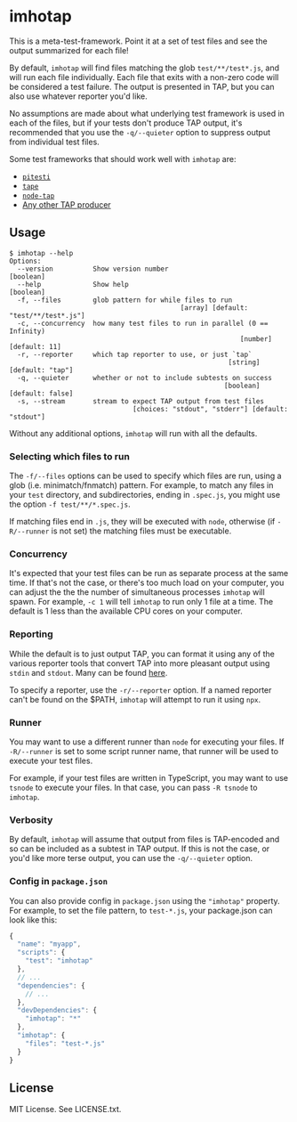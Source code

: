 # imhotap

This is a meta-test-framework. Point it at a set of test files and see the
output summarized for each file!

By default, `imhotap` will find files matching the glob `test/**/test*.js`, and
will run each file individually. Each file that exits with a non-zero code will
be considered a test failure. The output is presented in TAP, but you can also
use whatever reporter you'd like.

No assumptions are made about what underlying test framework is used in each of
the files, but if your tests don't produce TAP output, it's recommended that you
use the `-q/--quieter` option to suppress output from individual test files.

Some test frameworks that should work well with `imhotap` are:

* [`pitesti`](https://npm.im/pitesti)
* [`tape`](https://npm.im/tape)
* [`node-tap`](https://npm.im/tap)
* [Any other TAP producer](https://testanything.org/producers.html)

## Usage

```
$ imhotap --help
Options:
  --version          Show version number                               [boolean]
  --help             Show help                                         [boolean]
  -f, --files        glob pattern for while files to run
                                           [array] [default: "test/**/test*.js"]
  -c, --concurrency  how many test files to run in parallel (0 == Infinity)
                                                          [number] [default: 11]
  -r, --reporter     which tap reporter to use, or just `tap`
                                                       [string] [default: "tap"]
  -q, --quieter      whether or not to include subtests on success
                                                      [boolean] [default: false]
  -s, --stream       stream to expect TAP output from test files
                               [choices: "stdout", "stderr"] [default: "stdout"]
```

Without any additional options, `imhotap` will run with all the defaults.

### Selecting which files to run

The `-f/--files` options can be used to specify which files are run, using a
glob (i.e. minimatch/fnmatch) pattern. For example, to match any files in your
`test` directory, and subdirectories, ending in `.spec.js`, you might use the
option `-f test/**/*.spec.js`.

If matching files end in `.js`, they will be executed with `node`, otherwise (if
`-R/--runner` is not set) the matching files must be executable.

### Concurrency

It's expected that your test files can be run as separate process at the same
time. If that's not the case, or there's too much load on your computer, you can
adjust the the the number of simultaneous processes `imhotap` will spawn. For
example, `-c 1` will tell `imhotap` to run only 1 file at a time. The default
is 1 less than the available CPU cores on your computer.

### Reporting

While the default is to just output TAP, you can format it using any of the
various reporter tools that convert TAP into more pleasant output using `stdin`
and `stdout`. Many can be found
[here](https://github.com/sindresorhus/awesome-tap#reporters).

To specify a reporter, use the `-r/--reporter` option. If a named reporter can't
be found on the $PATH, `imhotap` will attempt to run it using `npx`.

### Runner

You may want to use a different runner than `node` for executing your files. If
`-R/--runner` is set to some script runner name, that runner will be used to
execute your test files.

For example, if your test files are written in TypeScript, you may want to use
`tsnode` to execute your files. In that case, you can pass `-R tsnode` to
`imhotap`.

### Verbosity

By default, `imhotap` will assume that output from files is TAP-encoded and so
can be included as a subtest in TAP output. If this is not the case, or you'd
like more terse output, you can use the `-q/--quieter` option.

### Config in `package.json`

You can also provide config in `package.json` using the `"imhotap"` property.
For example, to set the file pattern, to `test-*.js`, your package.json can look
like this:

```js
{
  "name": "myapp",
  "scripts": {
    "test": "imhotap"
  },
  // ...
  "dependencies": {
    // ...
  },
  "devDependencies": {
    "imhotap": "*"
  },
  "imhotap": {
    "files": "test-*.js"
  }
}
```

## License

MIT License. See LICENSE.txt.
